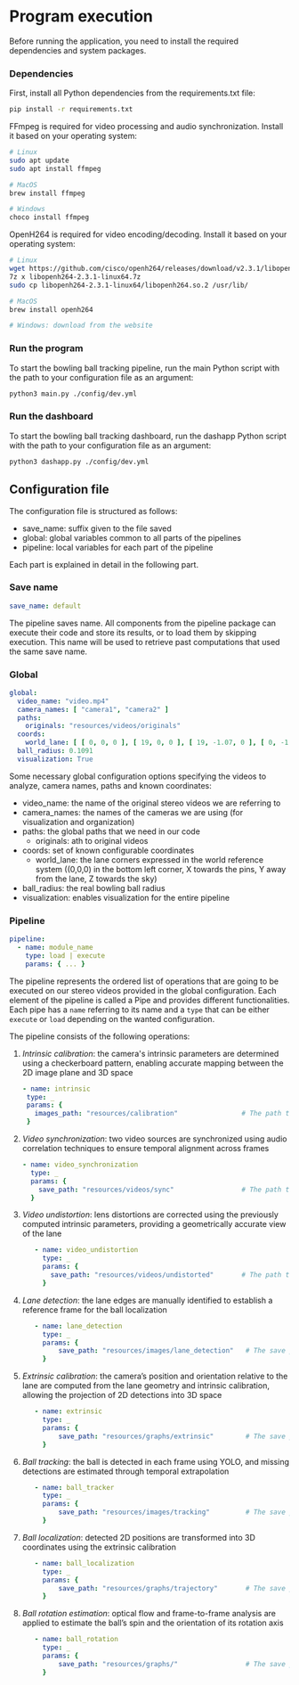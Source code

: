 # Program execution

Before running the application, you need to install the required dependencies and system packages.

### Dependencies

First, install all Python dependencies from the requirements.txt file:

```bash
pip install -r requirements.txt
```

FFmpeg is required for video processing and audio synchronization.
Install it based on your operating system:

```bash
# Linux
sudo apt update 
sudo apt install ffmpeg

# MacOS
brew install ffmpeg

# Windows
choco install ffmpeg
```

OpenH264 is required for video encoding/decoding.
Install it based on your operating system:

```bash
# Linux
wget https://github.com/cisco/openh264/releases/download/v2.3.1/libopenh264-2.3.1-linux64.7z
7z x libopenh264-2.3.1-linux64.7z
sudo cp libopenh264-2.3.1-linux64/libopenh264.so.2 /usr/lib/

# MacOS
brew install openh264

# Windows: download from the website
```

### Run the program

To start the bowling ball tracking pipeline, run the main Python script with the path to your configuration file as an
argument:

```bash
python3 main.py ./config/dev.yml
```

### Run the dashboard

To start the bowling ball tracking dashboard, run the dashapp Python script with the path to your configuration file as
an
argument:

```bash
python3 dashapp.py ./config/dev.yml
```

## Configuration file

The configuration file is structured as follows:

- save_name: suffix given to the file saved
- global: global variables common to all parts of the pipelines
- pipeline: local variables for each part of the pipeline

Each part is explained in detail in the following part.

### Save name

```yml
save_name: default
```

The pipeline saves name.
All components from the pipeline package can execute their code and store its results, or to load them
by skipping execution.
This name will be used to retrieve past computations that used the same save name.

### Global

``` yml
global:
  video_name: "video.mp4"
  camera_names: [ "camera1", "camera2" ]
  paths:
    originals: "resources/videos/originals"
  coords:
    world_lane: [ [ 0, 0, 0 ], [ 19, 0, 0 ], [ 19, -1.07, 0 ], [ 0, -1.07, 0 ] ]
  ball_radius: 0.1091
  visualization: True
```

Some necessary global configuration options specifying the videos to analyze, camera names, paths and known coordinates:

- video_name: the name of the original stereo videos we are referring to
- camera_names: the names of the cameras we are using (for visualization and organization)
- paths: the global paths that we need in our code
    - originals: ath to original videos
- coords: set of known configurable coordinates
    - world_lane: the lane corners expressed in the world reference system ((0,0,0) in the bottom left corner, X towards
      the pins, Y away from the lane, Z towards the sky)
- ball_radius: the real bowling ball radius
- visualization: enables visualization for the entire pipeline

### Pipeline

```yml
pipeline:
  - name: module_name
    type: load | execute
    params: { ... }
```

The pipeline represents the ordered list of operations that are going to be executed on our stereo videos provided in
the global configuration.
Each element of the pipeline is called a Pipe and provides different functionalities.
Each pipe has a `name` referring to its name and a `type` that can be either `execute` or `load` depending on the wanted
configuration.

The pipeline consists of the following operations:

1. _Intrinsic calibration_: the camera's intrinsic parameters are determined using a checkerboard pattern, enabling
   accurate mapping between the 2D image plane and 3D space
    ```yml
   - name: intrinsic
     type: _
     params: {
       images_path: "resources/calibration"                # The path to calibration images
     }
     ```
2. _Video synchronization_: two video sources are synchronized using audio correlation techniques to ensure temporal
   alignment across frames
    ```yml
    - name: video_synchronization
      type: _
      params: {
        save_path: "resources/videos/sync"                 # The path to the video save folder
      }
     ```
3. _Video undistortion_: lens distortions are corrected using the previously computed intrinsic parameters, providing a
   geometrically accurate view of the lane
    ```yml
       - name: video_undistortion
         type: _
         params: {
           save_path: "resources/videos/undistorted"       # The path to the video save folder
         }
    ```
4. _Lane detection_: the lane edges are manually identified to establish a reference frame for the ball localization
   ```yml
      - name: lane_detection
        type: _
        params: { 
            save_path: "resources/images/lane_detection"   # The save path of the lane images
        }
    ```
5. _Extrinsic calibration_: the camera’s position and orientation relative to the lane are computed from the lane
   geometry and intrinsic calibration, allowing the projection of 2D detections into 3D space
   ```yml
      - name: extrinsic
        type: _
        params: { 
            save_path: "resources/graphs/extrinsic"        # The save path of the camera positions
        }
    ```
6. _Ball tracking_: the ball is detected in each frame using YOLO, and missing detections are estimated through temporal
   extrapolation
   ```yml
      - name: ball_tracker
        type: _
        params: { 
            save_path: "resources/images/tracking"         # The save path of the tracking images
        }
    ```
7. _Ball localization_: detected 2D positions are transformed into 3D coordinates using the extrinsic calibration
   ```yml
      - name: ball_localization
        type: _
        params: { 
            save_path: "resources/graphs/trajectory"       # The save path of the ball positions
        }
    ```
8. _Ball rotation estimation_: optical flow and frame-to-frame analysis are applied to estimate the ball’s spin and the
   orientation of its rotation axis
   ```yml
      - name: ball_rotation
        type: _
        params: { 
            save_path: "resources/graphs/"                 # The save path of the ball speed and axis images
        }
    ```